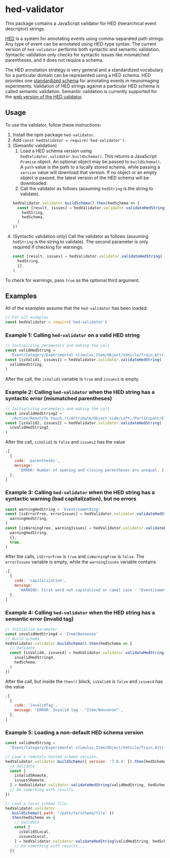 # hed-validator

This package contains a JavaScript validator for HED (hierarchical event descriptor) strings.

[HED](http://www.hedtags.org/) is a system for annotating events using comma-separated path strings. Any type of event can be annotated using HED-type syntax. The current version of `hed-validator` performs both syntactic and semantic validation. Syntactic validation only checks for syntactic issues like mismatched parentheses, and it does not require a schema.

The HED annotation strategy is very general and a standardized vocabulary for a particular domain can be represented using a HED schema. HED provides one [standardized schema](https://github.com/BigEEGConsortium/HED-schema/wiki/HED-Schema) for annotating events in neuroimaging experiments. Validation of HED strings against a particular HED schema is called semantic validation. Semantic validation is currently supported for the [web version of the HED validator](http://visual.cs.utsa.edu/hed).

## Usage

To use the validator, follow these instructions:

1. Install the npm package `hed-validator`.
1. Add `const hedValidator = require('hed-validator')`.
1. (Semantic validation)
   1. Load a HED schema version using `hedValidator.validator.buildSchema()`. This returns a JavaScript `Promise` object. An optional object may be passed to `buildSchema()`. A `path` value is the path to a locally stored schema, while passing a `version` value will download that version. If no object or an empty object is passed, the latest version of the HED schema will be downloaded.
   1. Call the validator as follows (assuming `hedString` is the string to validate).
   ```javascript
   hedValidator.validator.buildSchema().then(hedSchema => {
     const [result, issues] = hedValidator.validator.validateHedString(
       hedString,
       hedSchema,
     )
   })
   ```
1. (Syntactic validation only) Call the validator as follows (assuming `hedString` is the string to validate). The second parameter is only required if checking for warnings.
   ```javascript
   const [result, issues] = hedValidator.validator.validateHedString(
     hedString,
     {},
   )
   ```

To check for warnings, pass `true` as the optional third argument.

## Examples

All of the examples assume that the `hed-validator` has been loaded:

```javascript
// For all examples
const hedValidator = require('hed-validator')
```

### Example 1: Calling `hed-validator` on a valid HED string

```javascript
// Initializing parameters and making the call
const validHedString =
  'Event/Category/Experimental stimulus,Item/Object/Vehicle/Train,Attribute/Visual/Color/Purple'
const [isValid1, issues1] = hedValidator.validator.validateHedString(
  validHedString,
)
```

After the call, the `isValid1` variable is `true` and `issues1` is empty.

### Example 2: Calling `hed-validator` when the HED string has a syntactic error (mismatched parentheses)

```javascript
// Initializing parameters and making the call
const invalidHedString2 =
  '/Action/Reach/To touch,((/Attribute/Object side/Left,/Participant/Effect/Body part/Arm),/Attribute/Location/Screen/Top/70 px'
const [isValid2, issues2] = hedValidator.validator.validateHedString(
  invalidHedString2,
)
```

After the call, `isValid2` is `false` and `issues2` has the value

```javascript
;[
  {
    code: 'parentheses',
    message:
      'ERROR: Number of opening and closing parentheses are unequal. 2 opening parentheses. 1 closing parentheses',
  },
]
```

### Example 3: Calling `hed-validator` when the HED string has a syntactic warning (bad capitalization), but no errors

```javascript
const warningHedString = 'Event/something'
const [isErrorFree, errorIssues] = hedValidator.validator.validateHedString(
  warningHedString,
)
const [isWarningFree, warningIssues] = hedValidator.validator.validateHedString(
  warningHedString,
  {},
  true,
)
```

After the calls, `isErrorFree` is `true` and `isWarningFree` is `false`. The `errorIssues` variable is empty, while the `warningIssues` variable contains

```javascript
;[
  {
    code: 'capitalization',
    message:
      'WARNING: First word not capitalized or camel case - "Event/something"',
  },
]
```

### Example 4: Calling `hed-validator` when the HED string has a semantic error (invalid tag)

```javascript
// Initialize parameter
const invalidHedString4 = 'Item/Nonsense'
// Build schema
hedValidator.validator.buildSchema().then(hedSchema => {
  // Validate
  const [isValid4, issues4] = hedValidator.validator.validateHedString(
    invalidHedString4,
    hedSchema,
  )
})
```

After the call, but inside the `then()` block, `isValid4` is `false` and `issues4` has the value

```javascript
;[
  {
    code: 'invalidTag',
    message: 'ERROR: Invalid tag - "Item/Nonsense"',
  },
]
```

### Example 5: Loading a non-default HED schema version

```javascript
const validHedString =
  'Event/Category/Experimental stimulus,Item/Object/Vehicle/Train,Attribute/Visual/Color/Purple'

// Load a remotely hosted schema version.
hedValidator.validator.buildSchema({ version: '7.0.4' }).then(hedSchema => {
  // Validate
  const [
    isValid5Remote,
    issues5Remote,
  ] = hedValidator.validator.validateHedString(validHedString, hedSchema)
  // Do something with results...
})

// Load a local schema file.
hedValidator.validator
  .buildSchema({ path: '/path/to/schema/file' })
  .then(hedSchema => {
    // Validate
    const [
      isValid5Local,
      issues5Local,
    ] = hedValidator.validator.validateHedString(validHedString, hedSchema)
    // Do something with results...
  })
```
